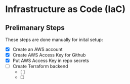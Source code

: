 # Infrastructure as Code (IaC)

## Prelimanary Steps

These steps are done manually for inital setup:

- [X] Create an AWS account
- [X] Create AWS Access Key for Github
- [X] Put AWS Access Key in repo secrets
- [ ] Create Terraform backend
  - [ ]
  - [ ]
